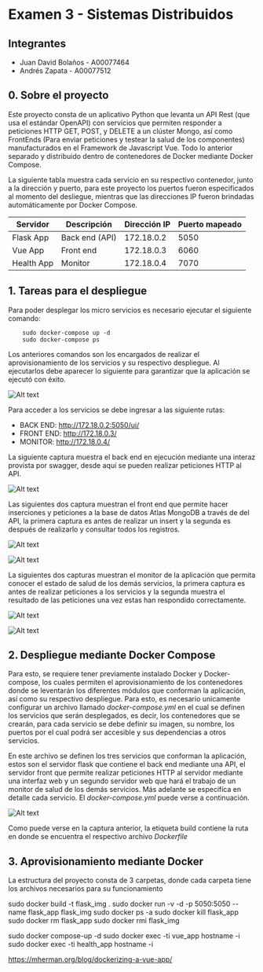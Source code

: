 # Examen 3 - Sistemas Distribuidos

## Integrantes
- Juan David Bolaños - A00077464
- Andrés Zapata - A00077512

## 0. Sobre el proyecto

Este proyecto consta de un aplicativo Python que levanta un API Rest (que usa el estándar OpenAPI) con servicios que permiten responder a peticiones HTTP GET, POST, y DELETE a un clúster Mongo, así como FrontEnds (Para enviar peticiones y testear la salud de los componentes) manufacturados en el Framework de Javascript Vue. Todo lo anterior separado y distribuido dentro de contenedores de Docker mediante Docker Compose.

La siguiente tabla muestra cada servicio en su respectivo contenedor, junto a la dirección y puerto, para este proyecto los puertos fueron especificados al momento del desliegue, mientras que las direcciones IP fueron brindadas automáticamente por Docker Compose.

Servidor | Descripción | Dirección IP | Puerto mapeado
-------- | ----------- | ------------ | --------------
Flask App  | Back end (API) | 172.18.0.2 | 5050
Vue App | Front end | 172.18.0.3 | 6060 | 
Health App | Monitor | 172.18.0.4  | 7070 |

## 1. Tareas para el despliegue

Para poder desplegar los micro servicios es necesario ejecutar el siguiente comando:

~~~
    sudo docker-compose up -d
    sudo docker-compose ps
~~~

Los anteriores comandos son los encargados de realizar el aprovisionamiento de los servicios y su respectivo despliegue. Al ejecutarlos debe aparecer lo siguiente para garantizar que la aplicación se ejecutó con éxito.

![Alt text](images/compose_ps.png?raw=true "Docker Compose PS")

Para acceder a los servicios se debe ingresar a las siguiente rutas:

* BACK END: http://172.18.0.2:5050/ui/
* FRONT END: http://172.18.0.3/
* MONITOR: http://172.18.0.4/

La siguiente captura muestra el back end en ejecución mediante una interaz provista por swagger, desde aquí se pueden realizar peticiones HTTP al API.

![Alt text](images/flask_app.png?raw=true "Flask App")

Las siguientes dos captura muestran el front end que permite hacer inserciones y peticiones a la base de datos Atlas MongoDB a través de del API, la primera captura es antes de realizar un insert y la segunda es después de realizarlo y consultar todos los registros.

![Alt text](images/vue_app1.png?raw=true "Vue App")

![Alt text](images/vue_app2.png?raw=true "Vue App")

La siguientes dos capturas muestran el monitor de la aplicación que permita conocer el estado de salud de los demás servicios, la primera captura es antes de realizar peticiones a los servicios y la segunda muestra el resultado de las peticiones una vez estas han respondido correctamente.

![Alt text](images/health_app1.png?raw=true "Vue App")

![Alt text](images/health_app2.png?raw=true "Vue App")


## 2. Despliegue mediante Docker Compose

Para esto, se requiere tener previamente instalado Docker y Docker-compose, los cuales permiten el aprovisionamiento de los contenedores donde se leventarán los diferentes módulos que conforman la aplicación, así como su respectivo despliegue. Para esto, es necesario unicamente configurar un archivo llamado *docker-compose.yml* en el cual se definen los servicios que serán desplegados, es decir, los contenedores que se crearán, para cada servicio se debe definir su imagen, su nombre, los puertos por el cual podrá ser accesible y sus dependencias a otros servicios. 

En este archivo se definen los tres servicios que conforman la aplicación, estos son el servidor flask que contiene el back end mediante una API, el servidor front que permite realizar peticiones HTTP al servidor mediante una interfaz web y un segundo servidor web que hará el trabajo de un monitor de salud de los demás servicios. Más adelante se especifíca en detalle cada servicio. El *docker-compose.yml* puede verse a continuación.

![Alt text](images/compose.png?raw=true "Docker Compose")

Como puede verse en la captura anterior, la etiqueta build contiene la ruta en donde se encuentra el respectivo archivo *Dockerfile* 


## 3. Aprovisionamiento mediante Docker

La estructura del proyecto consta de 3 carpetas, donde cada carpeta tiene los archivos necesarios para su funcionamiento 


sudo docker build -t flask_img .
sudo docker run -v -d -p 5050:5050 --name flask_app flask_img
sudo docker ps -a
sudo docker kill flask_app
sudo docker rm flask_app
sudo docker rmi flask_img

sudo docker compose-up -d
sudo docker exec -ti vue_app hostname -i
sudo docker exec -ti health_app hostname -i

https://mherman.org/blog/dockerizing-a-vue-app/
